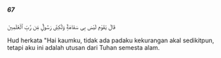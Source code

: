 ##### 67

<span class="ayah">قَالَ يَٰقَوْمِ لَيْسَ بِى سَفَاهَةٌۭ وَلَٰكِنِّى رَسُولٌۭ مِّن رَّبِّ ٱلْعَٰلَمِينَ</span>

<span class="ayah_translation">Hud herkata "Hai kaumku, tidak ada padaku kekurangan akal sedikitpun, tetapi aku ini adalah utusan dari Tuhan semesta alam.</span>
